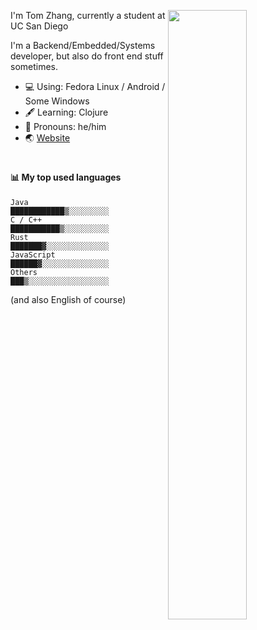 [<img align="right" width="50%" src="https://github-readme-stats.vercel.app/api?username=Shuzhengz&count_private=true&show_icons=true&title_color=fff&icon_color=79ff97&text_color=9f9f9f&bg_color=151515">](https://metrics.lecoq.io/shuzhengz)
  
I'm Tom Zhang, currently a student at UC San Diego

I'm a Backend/Embedded/Systems developer, but also do front end stuff sometimes.

- :computer: Using: Fedora Linux / Android / Some Windows
- :fountain_pen: Learning: Clojure
- :man: Pronouns: he/him
- :earth_asia: [Website](https://github.com/Shuzhengz)

#

#### :bar_chart: My top used languages

<!--START_SECTION:waka-->
```text
Java          ████████████▒░░░░░░░░░
C / C++       ███████████▒░░░░░░░░░░
Rust          ███████▓░░░░░░░░░░░░░░
JavaScript    ██████▓░░░░░░░░░░░░░░░
Others        ███▒░░░░░░░░░░░░░░░░░░
```
<!--END_SECTION:waka-->

(and also English of course)
